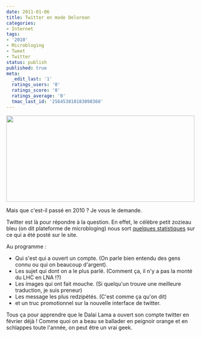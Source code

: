 ```yaml
---
date: 2011-01-06
title: Twitter en mode Delorean
categories:
- Internet
tags:
- '2010'
- Microbloging
- Tweet
- Twitter
status: publish
published: true
meta:
  _edit_last: '1'
  ratings_users: '0'
  ratings_score: '0'
  ratings_average: '0'
  tmac_last_id: '256453810183098368'
---
```

<img class="alignnone size-medium wp-image-2700" title="Twitter 2010" src="https://dlgjp9x71cipk.cloudfront.net/2011/01/twitter2010-500x229.png" alt="" width="500" height="229" />

Mais que c'est-il passé en 2010 ? Je vous le demande.

Twitter est là pour répondre à la question. En effet, le célèbre petit zozieau bleu (on dit plateforme de microbloging) nous sort <a title="Twitter Year in Review" href="https://yearinreview.twitter.com/">quelques statistiques</a> sur ce qui a été posté sur le site.

Au programme :
<ul>
	<li>Qui s'est qui a ouvert un compte. (On parle bien entendu des gens connu ou qui on beaucoup d'argent).</li>
	<li>Les sujet qui dont on a le plus parlé. (Comment ça, il n'y a pas la monté du LHC en LNA !?)</li>
	<li>Les images qui ont fait mouche. (Si quelqu'un trouve une meilleure traduction, je suis preneur)</li>
	<li>Les message les plus redzipétés. (C'est comme ça qu'on dit)</li>
	<li>et un truc promotionnel sur la nouvelle interface de twitter.</li>
</ul>
Tous ça pour apprendre que le Dalai Lama a ouvert son compte twitter en février déjà ! Comme quoi on a beau se ballader en peignoir orange et en schlappes toute l'année, on peut être un vrai geek.
